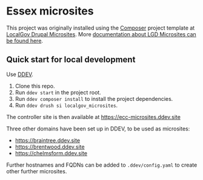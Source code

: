 # Essex microsites

This project was originally installed using the [Composer](https://getcomposer.org/) project template at [LocalGov Drupal Microsites](https://github.com/localgovdrupal/localgov_microsites_project). More [documentation about LGD Microsites can be found here](https://docs.localgovdrupal.org/microsites/).

## Quick start for local development

Use [DDEV](https://ddev.readthedocs.io/en/latest/users/install/ddev-installation/).

1. Clone this repo.
2. Run `ddev start` in the project root.
3. Run `ddev composer install` to install the project dependencies.
4. Run `ddev drush si localgov_microsites`.

The controller site is then available at https://ecc-microsites.ddev.site

Three other domains have been set up in  DDEV, to be used as microsites:

- https://braintree.ddev.site
- https://brentwood.ddev.site
- https://chelmsform.ddev.site

Further hostnames and FQDNs can be added to `.ddev/config.yaml` to create other further microsites.
